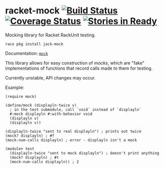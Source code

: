 # racket-mock [![Build Status](https://travis-ci.org/jackfirth/racket-mock.svg)](https://travis-ci.org/jackfirth/racket-mock) [![Coverage Status](https://coveralls.io/repos/jackfirth/racket-mock/badge.svg?branch=master&service=github)](https://coveralls.io/github/jackfirth/racket-mock?branch=master) [![Stories in Ready](https://badge.waffle.io/jackfirth/racket-mock.png?label=ready&title=Ready)](https://waffle.io/jackfirth/racket-mock)
Mocking library for Racket RackUnit testing.

```
raco pkg install jack-mock
```

Documentation: [`mock`](http://pkg-build.racket-lang.org/doc/mock/index.html)

This library allows for easy construction of *mocks*, which are "fake" implementations of functions that record calls made to them for testing.

Currently unstable, API changes may occur.

Example:

```racket
(require mock)

(define/mock (displayln-twice v)
  ; in the test submodule, call `void` instead of `displayln`
  #:mock displayln #:with-behavior void
  (displayln v)
  (displayln v))

(displayln-twice "sent to real displayln") ; prints out twice
(mock? displayln) ; #f
(mock-num-calls displayln) ; error - displayln isn't a mock

(module+ test
  (displayln-twice "sent to mock displayln") ; doesn't print anything
  (mock? displayln) ; #t
  (mock-num-calls displayln)) ; 2
```

